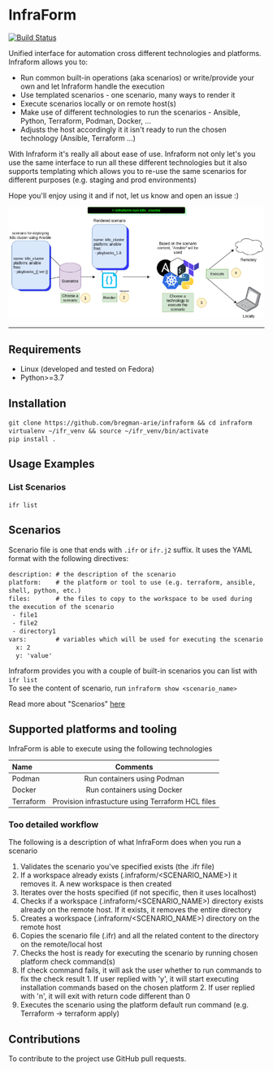 # InfraForm

[![Build Status](https://travis-ci.org/bregman-arie/infraform.svg?branch=master)](https://travis-ci.org/bregman-arie/infraform)

Unified interface for automation cross different technologies and platforms. Infraform allows you to:

* Run common built-in operations (aka scenarios) or write/provide your own and let Infraform handle the execution
* Use templated scenarios - one scenario, many ways to render it
* Execute scenarios locally or on remote host(s)
* Make use of different technologies to run the scenarios - Ansible, Python, Terraform, Podman, Docker, ...
* Adjusts the host accordingly it it isn't ready to run the chosen technology (Ansible, Terraform ...)

With Infraform it's really all about ease of use. Infraform not only let's you use the same interface to run all these different technologies but it also supports templating which allows you to re-use the same scenarios for different purposes (e.g. staging and prod environments)

Hope you'll enjoy using it and if not, let us know and open an issue :)

<div align="center"><img src="./images/infraform.png"></div><hr/>

## Requirements

* Linux (developed and tested on Fedora)
* Python>=3.7

## Installation

    git clone https://github.com/bregman-arie/infraform && cd infraform
    virtualenv ~/ifr_venv && source ~/ifr_venv/bin/activate
    pip install .

## Usage Examples

### List Scenarios

    ifr list

## Scenarios

Scenario file is one that ends with `.ifr` or `ifr.j2` suffix. It uses the YAML format with the following directives:

```
description: # the description of the scenario
platform:    # the platform or tool to use (e.g. terraform, ansible, shell, python, etc.)
files:       # the files to copy to the workspace to be used during the execution of the scenario
 - file1
 - file2
 - directory1
vars:        # variables which will be used for executing the scenario
  x: 2
  y: 'value'
```

Infraform provides you with a couple of built-in scenarios you can list with `ifr list`<br>
To see the content of scenario, run `infraform show <scenario_name>`

Read more about "Scenarios" [here](docs/scenarios.md)

## Supported platforms and tooling

InfraForm is able to execute using the following technologies

Name | Comments 
:------ |:------:
Podman | Run containers using Podman
Docker | Run containers using Docker
Terraform | Provision infrastucture using Terraform HCL files

### Too detailed workflow

The following is a description of what InfraForm does when you run a scenario

1. Validates the scenario you've specified exists (the .ifr file)
2. If a workspace already exists (.infraform/<SCENARIO_NAME>) it removes it. A new workspace is then created
2. Iterates over the hosts specified (if not specific, then it uses localhost)
  1. Checks if a workspace (.infraform/<SCENARIO_NAME>) directory exists already on the remote host. If it exists, it removes the entire directory
  2. Creates a workspace (.infraform/<SCENARIO_NAME>) directory on the remote host
4. Copies the scenario file (.ifr) and all the related content to the directory on the remote/local host
5. Checks the host is ready for executing the scenario by running chosen platform check command(s)
  1. If check command fails, it will ask the user whether to run commands to fix the check result
    1. If user replied with 'y', it will start executing installation commands based on the chosen platform
    2. If user replied with 'n', it will exit with return code different than 0
6. Executes the scenario using the platform default run command (e.g. Terraform -> terraform apply)

## Contributions

To contribute to the project use GitHub pull requests.
